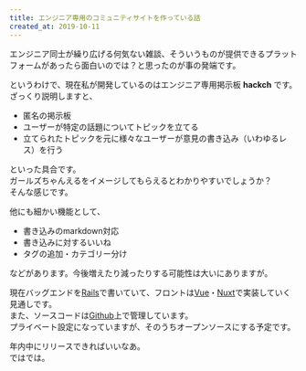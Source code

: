 ```yaml
---
title: エンジニア専用のコミュニティサイトを作っている話
created_at: 2019-10-11
---
```


エンジニア同士が繰り広げる何気ない雑談、そういうものが提供できるプラットフォームがあったら面白いのでは？と思ったのが事の発端です。  

というわけで、現在私が開発しているのはエンジニア専用掲示板 **hackch** です。  
ざっくり説明しますと、

* 匿名の掲示板
* ユーザーが特定の話題についてトピックを立てる
* 立てられたトピックを元に様々なユーザーが意見の書き込み（いわゆるレス）を行う

といった具合です。  
ガールズちゃんえるをイメージしてもらえるとわかりやすいでしょうか？  
そんな感じです。  

他にも細かい機能として、

* 書き込みのmarkdown対応
* 書き込みに対するいいね
* タグの追加・カテゴリー分け

などがあります。今後増えたり減ったりする可能性は大いにありますが。  

現在バッグエンドを[Rails](https://rubyonrails.org/)で書いていて、フロントは[Vue](https://jp.vuejs.org/index.html)・[Nuxt](https://ja.nuxtjs.org/)で実装していく見通しです。  
また、ソースコードは[Github](https://github.com/samsepy)上で管理しています。    
プライベート設定になっていますが、そのうちオープンソースにする予定です。  

年内中にリリースできればいいなあ。  
ではでは。
